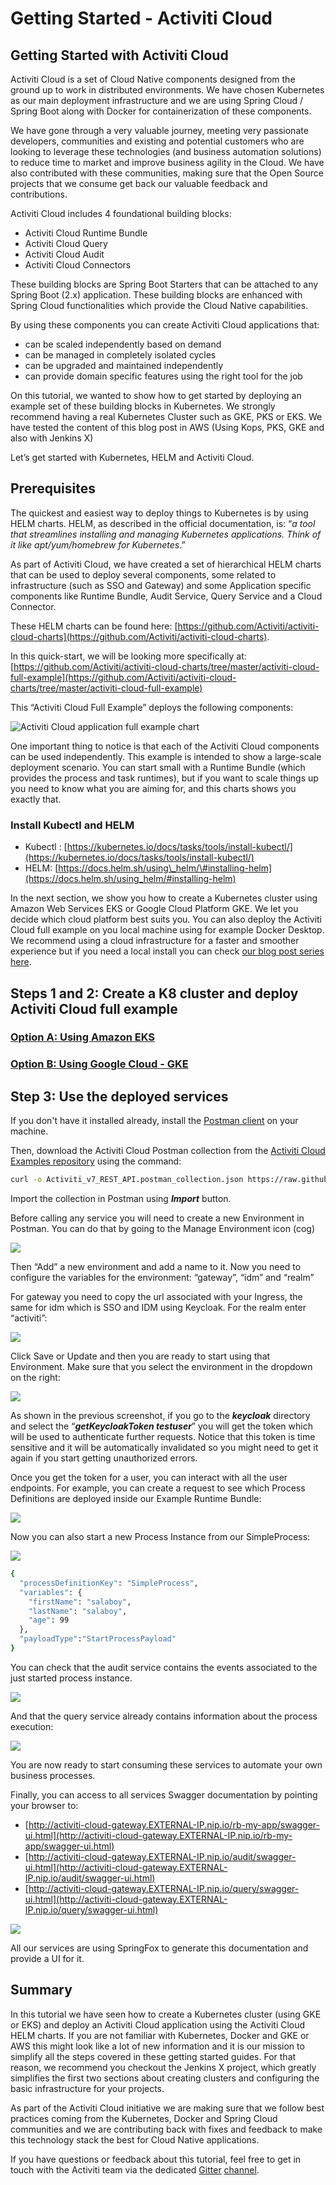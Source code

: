 # Getting Started - Activiti Cloud

## Getting Started with Activiti Cloud

Activiti Cloud is a set of Cloud Native components designed from the ground up to work in distributed environments. We have chosen Kubernetes as our main deployment infrastructure and we are using Spring Cloud / Spring Boot along with Docker for containerization of these components.

We have gone through a very valuable journey, meeting very passionate developers, communities and existing and potential customers who are looking to leverage these technologies \(and business automation solutions\) to reduce time to market and improve business agility in the Cloud. We have also contributed with these communities, making sure that the Open Source projects that we consume get back our valuable feedback and contributions.

Activiti Cloud includes 4 foundational building blocks:

* Activiti Cloud Runtime Bundle
* Activiti Cloud Query
* Activiti Cloud Audit
* Activiti Cloud Connectors

These building blocks are Spring Boot Starters that can be attached to any Spring Boot \(2.x\) application. These building blocks are enhanced with Spring Cloud functionalities which provide the Cloud Native capabilities.

By using these components you can create Activiti Cloud applications that:

* can be scaled independently based on demand
* can be managed in completely isolated cycles
* can be upgraded and maintained independently
* can provide domain specific features using the right tool for the job

On this tutorial, we wanted to show how to get started by deploying an example set of these building blocks in Kubernetes. We strongly recommend having a real Kubernetes Cluster such as GKE, PKS or EKS. We have tested the content of this blog post in AWS \(Using Kops, PKS, GKE and also with Jenkins X\)

Let’s get started with Kubernetes, HELM and Activiti Cloud.

## Prerequisites

The quickest and easiest way to deploy things to Kubernetes is by using HELM charts. HELM, as described in the official documentation, is: “_a tool that streamlines installing and managing Kubernetes applications. Think of it like apt/yum/homebrew for Kubernetes_.”

As part of Activiti Cloud, we have created a set of hierarchical HELM charts that can be used to deploy several components, some related to infrastructure \(such as SSO and Gateway\) and some Application specific components like Runtime Bundle, Audit Service, Query Service and a Cloud Connector.

These HELM charts can be found here: [https://github.com/Activiti/activiti-cloud-charts](https://github.com/Activiti/activiti-cloud-charts).

In this quick-start, we will be looking more specifically at: [https://github.com/Activiti/activiti-cloud-charts/tree/master/activiti-cloud-full-example](https://github.com/Activiti/activiti-cloud-charts/tree/master/activiti-cloud-full-example)

This “Activiti Cloud Full Example” deploys the following components:

![Activiti Cloud application full example chart](../../.gitbook/assets/activiti-cloud-full-example-chart.png)

One important thing to notice is that each of the Activiti Cloud components can be used independently. This example is intended to show a large-scale deployment scenario. You can start small with a Runtime Bundle \(which provides the process and task runtimes\), but if you want to scale things up you need to know what you are aiming for, and this charts shows you exactly that.

### Install Kubectl and HELM

* Kubectl : [https://kubernetes.io/docs/tasks/tools/install-kubectl/](https://kubernetes.io/docs/tasks/tools/install-kubectl/) 
* HELM: [https://docs.helm.sh/using\_helm/\#installing-helm](https://docs.helm.sh/using_helm/#installing-helm)

In the next section, we show you how to create a Kubernetes cluster using Amazon Web Services EKS or Google Cloud Platform GKE. We let you decide which cloud platform best suits you. You can also deploy the Activiti Cloud full example on you local machine using for example Docker Desktop. We recommend using a cloud infrastructure for a faster and smoother experience but if you need a local install you can check [our blog post series here](https://community.alfresco.com/community/bpm/blog/2018/12/10/getting-started-with-activiti-7-beta#jive_content_id_Deploying_and_Running_a_Business_Process).

## Steps 1 and 2: Create a K8 cluster and deploy Activiti Cloud full example

### [Option A: Using Amazon EKS ](amazon-eks.md)

### [Option B: Using Google Cloud - GKE](google-cloud-gke.md)

#### 

## Step 3: Use the deployed services

If you don't have it installed already, install the [Postman client](https://www.getpostman.com) on your machine.

Then, download the Activiti Cloud Postman collection from the [Activiti Cloud Examples repository](https://github.com/Activiti/activiti-cloud-examples) using the command:

```bash
curl -o Activiti_v7_REST_API.postman_collection.json https://raw.githubusercontent.com/Activiti/activiti-cloud-examples/develop/Activiti%20v7%20REST%20API.postman_collection.json
```

Import the collection in Postman using _**Import**_ button.

Before calling any service you will need to create a new Environment in Postman. You can do that by going to the Manage Environment icon \(cog\)

![](../../.gitbook/assets/postman-manage-environment.png)

Then “Add” a new environment and add a name to it. Now you need to configure the variables for the environment: “gateway”, “idm” and “realm”

For gateway you need to copy the url associated with your Ingress, the same for idm which is SSO and IDM using Keycloak. For the realm enter “activiti”:

![](../../.gitbook/assets/postman-env-variables.png)

Click Save or Update and then you are ready to start using that Environment. Make sure that you select the environment in the dropdown on the right:

![](../../.gitbook/assets/postman-select-env-and-get-a-token.png)

As shown in the previous screenshot, if you go to the _**keycloak**_ directory and select the “_**getKeycloakToken testuser**_” you will get the token which will be used to authenticate further requests. Notice that this token is time sensitive and it will be automatically invalidated so you might need to get it again if you start getting unauthorized errors.

Once you get the token for a user, you can interact with all the user endpoints. For example, you can create a request to see which Process Definitions are deployed inside our Example Runtime Bundle:

![](../../.gitbook/assets/postman-get-processdef.png)

Now you can also start a new Process Instance from our SimpleProcess:

![](../../.gitbook/assets/postman-start-processinstance.png)

```bash
{
  "processDefinitionKey": "SimpleProcess",
  "variables": {
    "firstName": "salaboy",
    "lastName": "salaboy",
    "age": 99
  },
  "payloadType":"StartProcessPayload"
}
```

You can check that the audit service contains the events associated to the just started process instance.

![](../../.gitbook/assets/postman-get-audit-events.png)

And that the query service already contains information about the process execution:

![](../../.gitbook/assets/postman-query-processinstances.png)

You are now ready to start consuming these services to automate your own business processes.

Finally, you can access to all services Swagger documentation by pointing your browser to:

* [http://activiti-cloud-gateway.EXTERNAL-IP.nip.io/rb-my-app/swagger-ui.html](http://activiti-cloud-gateway.EXTERNAL-IP.nip.io/rb-my-app/swagger-ui.html) 
* [http://activiti-cloud-gateway.EXTERNAL-IP.nip.io/audit/swagger-ui.html](http://activiti-cloud-gateway.EXTERNAL-IP.nip.io/audit/swagger-ui.html) 
* [http://activiti-cloud-gateway.EXTERNAL-IP.nip.io/query/swagger-ui.html](http://activiti-cloud-gateway.EXTERNAL-IP.nip.io/query/swagger-ui.html)

![](../../.gitbook/assets/screenshot-2018-12-13-at-11.21.47.png)

All our services are using SpringFox to generate this documentation and provide a UI for it.

## Summary

In this tutorial we have seen how to create a Kubernetes cluster \(using GKE or EKS\) and deploy an Activiti Cloud application using the Activiti Cloud HELM charts. If you are not familiar with Kubernetes, Docker and GKE or AWS this might look like a lot of new information and it is our mission to simplify all the steps covered in these getting started guides. For that reason, we recommend you checkout the Jenkins X project, which greatly simplifies the first two sections about creating clusters and configuring the basic infrastructure for your projects.

As part of the Activiti Cloud initiative we are making sure that we follow best practices coming from the Kubernetes, Docker and Spring Cloud communities and we are contributing back with fixes and feedback to make this technology stack the best for Cloud Native applications.

If you have questions or feedback about this tutorial, feel free to get in touch with the Activiti team via the dedicated [Gitter](https://gitter.im/Activiti/Activiti7?utm_source=share-link&utm_medium=link&utm_campaign=share-link%20) [channel](https://gitter.im/Activiti/Activiti7?utm_source=share-link&utm_medium=link&utm_campaign=share-link%20).


